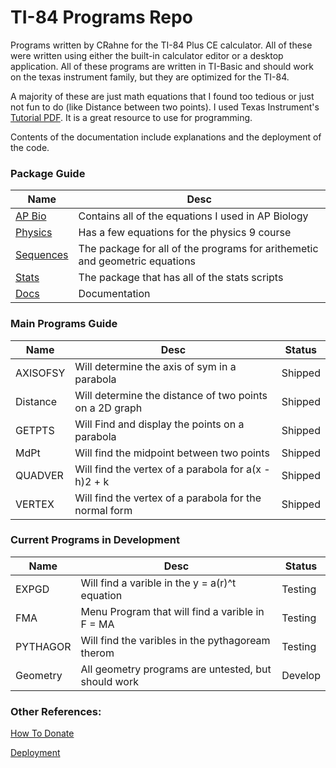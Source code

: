 # TI-84 Programs Repo

Programs written by CRahne for the TI-84 Plus CE calculator. All of these were written using either the built-in calculator editor or a desktop application. All of these programs are written in TI-Basic and should work on the texas instrument family, but they are optimized for the TI-84.


A majority of these are just math equations that I found too tedious or just not fun to do (like Distance between two points). I used Texas Instrument's [Tutorial PDF](https://education.ti.com/-/media/377A0772C3B04D83B83D2A4E51029D08). It is a great resource to use for programming.


Contents of the documentation include explanations and the deployment of the code.


### Package Guide
| Name      | Desc                                                                        |
| --------- | --------------------------------------------------------------------------- |
| [AP Bio](/Docs/AP_Bio/ReadMe.md)    | Contains all of the equations I used in AP Biology            |
| [Physics](/Docs/Physics/ReadMe.md) | Has a few equations for the physics 9 course                   |
| [Sequences](/Docs/Sequences/ReadMe.md) | The package for all of the programs for arithemetic and geometric equations |
| [Stats](/Docs/Stats/ReadMe.md)     | The package that has all of the stats scripts                  |
| [Docs](/Docs/ReadMe.md)      | Documentation                                                        |


### Main Programs Guide
| Name | Desc       | Status  |
| ---- | -----------| ------- |
| AXISOFSY | Will determine the axis of sym in a parabola | Shipped |
| Distance | Will determine the distance of two points on a 2D graph | Shipped |
| GETPTS | Will Find and display the points on a parabola | Shipped |
| MdPt | Will find the midpoint between two points | Shipped |
| QUADVER | Will find the vertex of a parabola for a(x - h)2 + k | Shipped |
| VERTEX | Will find the vertex of a parabola for the normal form | Shipped |


### Current Programs in Development
| Name     | Desc                                                  | Status  |
| -------- | ----------------------------------------------------- | ------- |
| EXPGD    | Will find a varible in the y = a(r)^t equation        | Testing |
| FMA      | Menu Program that will find a varible in F = MA       | Testing |
| PYTHAGOR | Will find the varibles in the pythagoream therom      | Testing |
| Geometry | All geometry programs are untested, but should work   | Develop |


### Other References:

[How To Donate](/Docs/Others/Donate.md)

[Deployment](/Docs/Others/Deployment.md)